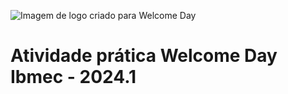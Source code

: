 ![Imagem de logo criado para Welcome Day](https://github.com/AmandaSenra/Ap2_Mobile/assets/94198321/f9b2d838-f4de-4d09-bcbe-77169ebac39e)
# Atividade prática Welcome Day Ibmec - 2024.1
